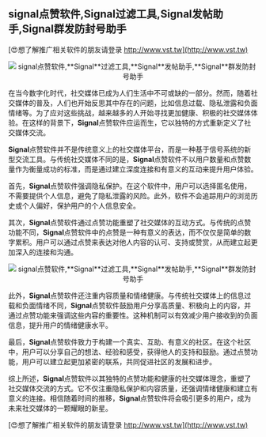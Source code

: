 ## **signal点赞软件,**Signal**过滤工具,**Signal**发帖助手,**Signal**群发防封号助手**

[😍想了解推广相关软件的朋友请登录 http://www.vst.tw](http://www.vst.tw)

 <center><img src="https://vst.tw/MP4/tuiguang/png/0.png" alt="signal点赞软件,**Signal**过滤工具,**Signal**发帖助手,**Signal**群发防封号助手"></center>

在当今数字化时代，社交媒体已成为人们生活中不可或缺的一部分。然而，随着社交媒体的普及，人们也开始反思其中存在的问题，比如信息过载、隐私泄露和负面情绪等。为了应对这些挑战，越来越多的人开始寻找更加健康、积极的社交媒体体验。在这样的背景下，**Signal**点赞软件应运而生，它以独特的方式重新定义了社交媒体交流。

**Signal**点赞软件并不是传统意义上的社交媒体平台，而是一种基于信号系统的新型交流工具。与传统社交媒体不同的是，**Signal**点赞软件不以用户数量和点赞数量作为衡量成功的标准，而是通过建立深度连接和有意义的互动来提升用户体验。

首先，**Signal**点赞软件强调隐私保护。在这个软件中，用户可以选择匿名使用，不需要提供个人信息，避免了隐私泄露的风险。此外，软件不会追踪用户的浏览历史或个人偏好，保护用户的个人信息安全。

其次，**Signal**点赞软件通过点赞功能重塑了社交媒体的互动方式。与传统的点赞功能不同，**Signal**点赞软件中的点赞是一种有意义的表达，而不仅仅是简单的数字累积。用户可以通过点赞来表达对他人内容的认可、支持或赞赏，从而建立起更加深入的连接和沟通。

 <center><img src="https://vst.tw/MP4/tuiguang/png/4.png" alt="signal点赞软件,**Signal**过滤工具,**Signal**发帖助手,**Signal**群发防封号助手"></center>

此外，**Signal**点赞软件还注重内容质量和情绪健康。与传统社交媒体上的信息过载和负面情绪不同，**Signal**点赞软件鼓励用户分享高质量、积极向上的内容，并通过点赞功能来强调这些内容的重要性。这种机制可以有效减少用户接收到的负面信息，提升用户的情绪健康水平。

最后，**Signal**点赞软件致力于构建一个真实、互助、有意义的社区。在这个社区中，用户可以分享自己的想法、经验和感受，获得他人的支持和鼓励。通过点赞功能，用户可以建立起更加紧密的联系，共同促进社区的发展和进步。

综上所述，**Signal**点赞软件以其独特的点赞功能和健康的社交媒体理念，重塑了社交媒体交流的方式。它不仅注重隐私保护和内容质量，还强调情绪健康和建立有意义的连接。相信随着时间的推移，**Signal**点赞软件将会吸引更多的用户，成为未来社交媒体的一颗耀眼的新星。

[😍想了解推广相关软件的朋友请登录 http://www.vst.tw](http://www.vst.tw)



